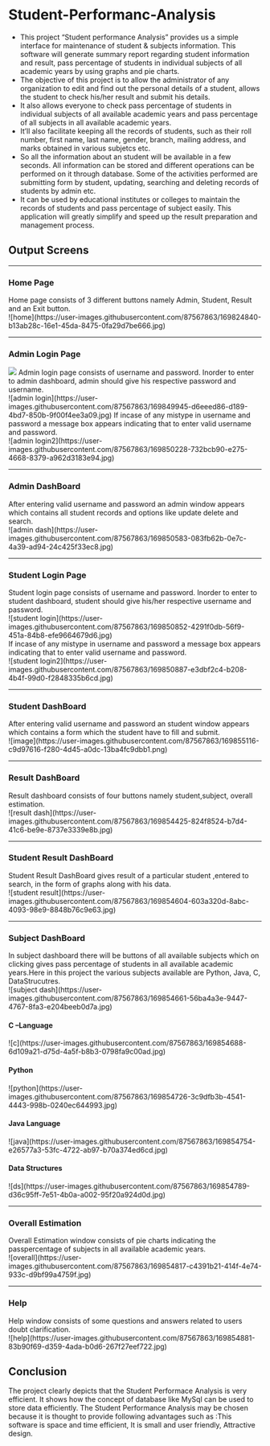 # Student-Performanc-Analysis
* This project “Student performance Analysis” provides us a simple interface for maintenance of student & subjects information. This software will generate summary report regarding student information and result, pass percentage of students in individual subjects of all academic years by using graphs and pie charts.
* The objective of this project is to allow the administrator of any organization to edit and find out the personal details of a student, allows the student to check his/her result and submit his details.
* It also allows everyone to check pass percentage of students in individual subjects of all available academic years and pass percentage of all subjects in all available
academic years.
* It’ll also facilitate keeping all the records of students, such as their roll number, first name, last name, gender, branch, mailing address, and marks obtained in various subjetcs etc.
* So all the information about an student will be available in a few seconds. All information can be stored and different operations can be performed on it through database. Some of the activities performed are submitting form by student, updating, searching and deleting records of students by admin etc.
* It can be used by educational institutes or colleges to maintain the records of students and pass percentage of subject easily. This application will greatly simplify and speed up the result preparation and management process.
## Output Screens
<hr>
<h3> Home Page</h3>
Home page consists of 3 different buttons namely Admin, Student, Result and an Exit button. <br>
![home](https://user-images.githubusercontent.com/87567863/169824840-b13ab28c-16e1-45da-8475-0fa29d7be666.jpg)
<hr>
<h3>Admin Login Page</h3>
<img src="https://user-images.githubusercontent.com/87567863/169849945-d6eeed86-d189-4bd7-850b-9f00f4ee3a09.jpg">
Admin login page consists of username and password. Inorder to enter to admin dashboard,  admin should give his respective password and username.<br>
![admin login](https://user-images.githubusercontent.com/87567863/169849945-d6eeed86-d189-4bd7-850b-9f00f4ee3a09.jpg)
If incase of any mistype in username and password a message box appears indicating that to enter valid username and password.<br>
![admin login2](https://user-images.githubusercontent.com/87567863/169850228-732bcb90-e275-4668-8379-a962d3183e94.jpg)
<hr>
<h3>Admin DashBoard</h3>
After entering valid username and password an admin window appears which contains all student records and options like update delete and search.<br>
![admin dash](https://user-images.githubusercontent.com/87567863/169850583-083fb62b-0e7c-4a39-ad94-24c425f33ec8.jpg)
<hr>
<h3>Student Login Page</h3>
Student login page consists of username and password. Inorder to enter to student dashboard,  student should give his/her respective username and password.<br>
![student login](https://user-images.githubusercontent.com/87567863/169850852-4291f0db-56f9-451a-84b8-efe9664679d6.jpg)<br>
If incase of any mistype in username and password a message box appears indicating that to enter valid username and password.<br>
![student login2](https://user-images.githubusercontent.com/87567863/169850887-e3dbf2c4-b208-4b4f-99d0-f2848335b6cd.jpg)
<hr>
<h3>Student DashBoard</h3>
After entering valid username and password an student window appears which contains a form which the student have to fill and submit.<br>
![image](https://user-images.githubusercontent.com/87567863/169855116-c9d97616-f280-4d45-a0dc-13ba4fc9dbb1.png)
<hr>
<h3>Result DashBoard</h3>
Result dashboard consists of four buttons namely student,subject, overall estimation.<br>
![result dash](https://user-images.githubusercontent.com/87567863/169854425-824f8524-b7d4-41c6-be9e-8737e3339e8b.jpg)
<hr>
<h3>Student Result DashBoard</h3>
Student Result DashBoard gives result of a particular student ,entered to search, in the form of graphs along with his data.<br>
![student result](https://user-images.githubusercontent.com/87567863/169854604-603a320d-8abc-4093-98e9-8848b76c9e63.jpg)
<hr>
<h3>Subject DashBoard</h3>
In subject dashboard there will be buttons of all available subjects which on clicking gives pass percentage of students in all available academic years.Here in this project the various subjects available are Python, Java, C, DataStrucutres.<br>
![subject dash](https://user-images.githubusercontent.com/87567863/169854661-56ba4a3e-9447-4767-8fa3-e204beeb0d7a.jpg)
<h4>C –Language</h4>
![c](https://user-images.githubusercontent.com/87567863/169854688-6d109a21-d75d-4a5f-b8b3-0798fa9c00ad.jpg)
<h4>Python</h4>
![python](https://user-images.githubusercontent.com/87567863/169854726-3c9dfb3b-4541-4443-998b-0240ec644993.jpg)
<h4>Java Language</h4>
![java](https://user-images.githubusercontent.com/87567863/169854754-e26577a3-53fc-4722-ab97-b70a374ed6cd.jpg)
<h4>Data Structures</h4>
![ds](https://user-images.githubusercontent.com/87567863/169854789-d36c95ff-7e51-4b0a-a002-95f20a924d0d.jpg)
<hr>
<h3>Overall Estimation</h3>
Overall Estimation window consists of pie charts indicating the passpercentage of subjects in all available academic years. <br>
![overall](https://user-images.githubusercontent.com/87567863/169854817-c4391b21-414f-4e74-933c-d9bf99a4759f.jpg)
<hr>
<h3>Help</h3>
Help window consists of some questions and answers related to users doubt clarification.<br>
![help](https://user-images.githubusercontent.com/87567863/169854881-83b90f69-d359-4ada-b0d6-267f27eef722.jpg)<br>
<h2>Conclusion</h2>
The project clearly depicts that the Student Performace Analysis is very efficient. It shows how the concept of database like MySql  can be used  to store data efficiently. The Student Performance Analysis may be chosen because it is thought to provide following advantages such as :This software is space and time efficient,  It is small and user friendly, Attractive design. 










